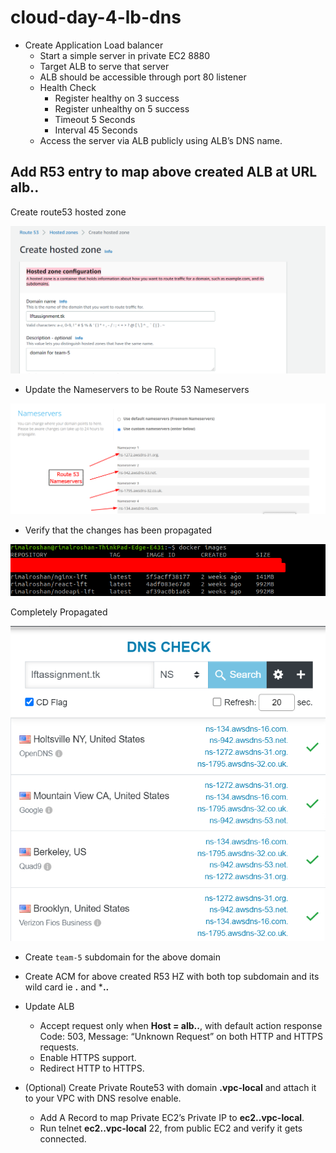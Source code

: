 # cloud-day-4-lb-dns

- Create Application Load balancer
    - Start a simple server in private EC2 8880
    - Target ALB to serve that server
    - ALB should be accessible through port 80 listener
    - Health Check
        - Register healthy on 3 success
        - Register unhealthy on 5 success
        - Timeout 5 Seconds
        - Interval 45 Seconds
    - Access the server via ALB publicly using ALB’s DNS name.
    
  
## Add R53 entry to map above created ALB at URL **alb.<team-name>.<your-domain>**

Create route53 hosted zone

![Untitled](images/Untitled%2018.png)

- Update the Nameservers to be Route 53 Nameservers

![Untitled](images/Untitled%2019.png)

- Verify that the changes has been propagated

![Untitled](images/Untitled%2020.png)

Completely Propagated

![Untitled](images/Untitled%2021.png)

- Create `team-5` subdomain for the above domain

- Create ACM for above created R53 HZ with both top subdomain and its wild card ie **<team-name>.<your-domain>** and ***.<team-name>.<your-domain>**
- Update ALB
    - Accept request only when **Host = alb.<team-name>.<your-domain>**, with default action response Code: 503, Message: “Unknown Request” on both HTTP and HTTPS requests.
    - Enable HTTPS support.
    - Redirect HTTP to HTTPS.
    
- (Optional) Create Private Route53 with domain **<team-name>.vpc-local** and attach it to your VPC with DNS resolve enable.
    - Add A Record to map Private EC2’s Private IP to **ec2.<team-name>.vpc-local**.
    - Run telnet **ec2.<team-name>.vpc-local** 22, from public EC2 and verify it gets connected.

